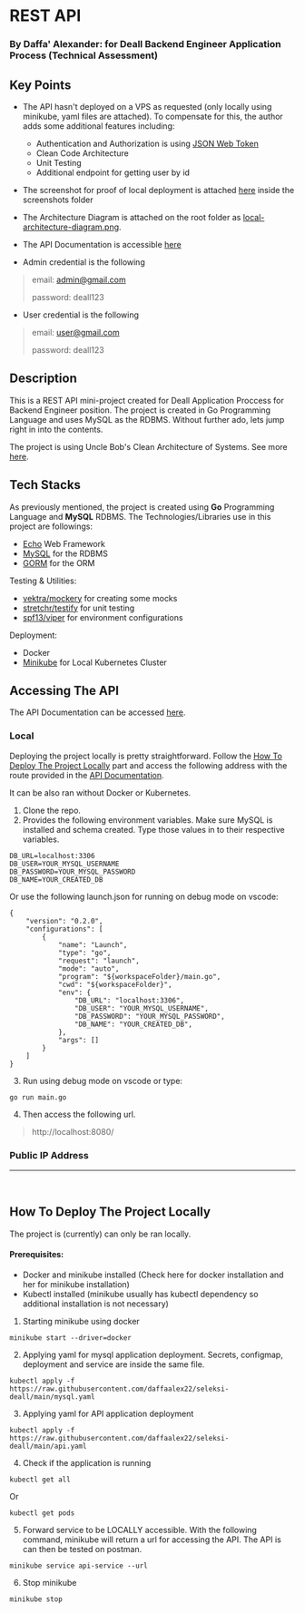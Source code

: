 # REST API 
### By **Daffa' Alexander**: for Deall Backend Engineer Application Process (Technical Assessment)

## Key Points
 * The API hasn't deployed on a VPS as requested (only locally using minikube, yaml files are attached). To compensate for this, the author adds some additional features including:
    - Authentication and Authorization is using [JSON Web Token](https://jwt.io/)
    - Clean Code Architecture
    - Unit Testing
    - Additional endpoint for getting user by id

 * The screenshot for proof of local deployment is attached [here](https://google.com) inside the screenshots folder
 * The Architecture Diagram is attached on the root folder as [local-architecture-diagram.png](https://github.com/daffaalex22/seleksi-deall/blob/main/local-architecture-diagram.png).
 * The API Documentation is accessible [here](https://documenter.getpostman.com/view/17548510/UzJFudHb)
 * Admin credential is the following
 > email: admin@gmail.com
 > 
 > password: deall123

 * User credential is the following
 > email: user@gmail.com
 > 
 > password: deall123

## Description
This is a REST API mini-project created for Deall Application Proccess for Backend Engineer position. The project is created in Go Programming Language and uses MySQL as the RDBMS. Without further ado, lets jump right in into the contents.

The project is using Uncle Bob's Clean Architecture of Systems. See more [here](https://blog.cleancoder.com/uncle-bob/2012/08/13/the-clean-architecture.html).
<br>
## Tech Stacks
As previously mentioned, the project is created using **Go**  Programming Language and **MySQL** RDBMS. The Technologies/Libraries use in this project are followings:
 * [Echo](echo.labstack.com) Web Framework
 * [MySQL](https://www.mysql.com/) for the RDBMS
 * [GORM](https://gorm.io/) for the ORM
 
Testing & Utilities:
 * [vektra/mockery](https://github.com/vektra/mockery) for creating some mocks
 * [stretchr/testify](https://github.com/stretchr/testify) for unit testing
 * [spf13/viper](https://github.com/spf13/viper) for environment configurations

Deployment:
 * Docker
 * [Minikube](https://minikube.sigs.k8s.io/docs/) for Local Kubernetes Cluster

## Accessing The API
The API Documentation can be accessed [here](https://documenter.getpostman.com/view/17548510/UzJFudHb).

### Local
Deploying the project locally is pretty straightforward. Follow the [How To Deploy The Project Locally](https://github.com/daffaalex22/seleksi-deall#how-to-deploy-the-project-locally) part and access the following address with the route provided in the [API Documentation](https://documenter.getpostman.com/view/17548510/UzJFudHb). 

It can be also ran without Docker or Kubernetes. 
1. Clone the repo.
2. Provides the following environment variables. Make sure MySQL is installed and schema created. Type those values in to their respective variables.
```
DB_URL=localhost:3306
DB_USER=YOUR_MYSQL_USERNAME
DB_PASSWORD=YOUR_MYSQL_PASSWORD
DB_NAME=YOUR_CREATED_DB
```
Or use the following launch.json for running on debug mode on vscode:
```
{
    "version": "0.2.0",
    "configurations": [
        {
            "name": "Launch",
            "type": "go",
            "request": "launch",
            "mode": "auto",
            "program": "${workspaceFolder}/main.go",
            "cwd": "${workspaceFolder}",
            "env": {
                "DB_URL": "localhost:3306",
                "DB_USER": "YOUR_MYSQL_USERNAME",
                "DB_PASSWORD": "YOUR_MYSQL_PASSWORD",
                "DB_NAME": "YOUR_CREATED_DB",
            },
            "args": []
        }
    ]
}
```
3. Run using debug mode on vscode or type:
```
go run main.go
```
4. Then access the following url.
> http://localhost:8080/

### Public IP Address
---
<br>

## How To Deploy The Project Locally
The project is (currently) can only be ran locally.

#### Prerequisites:
* Docker and minikube installed (Check here for docker installation and her for minikube installation)
* Kubectl installed (minikube usually has kubectl dependency so additional installation is not necessary)

1. Starting minikube using docker
```
minikube start --driver=docker
```

2. Applying yaml for mysql application deployment. Secrets, configmap, deployment and service are inside the same file.
```
kubectl apply -f https://raw.githubusercontent.com/daffaalex22/seleksi-deall/main/mysql.yaml
```

3. Applying yaml for API application deployment
```
kubectl apply -f https://raw.githubusercontent.com/daffaalex22/seleksi-deall/main/api.yaml
```

4. Check if the application is running
```
kubectl get all
```
Or
```
kubectl get pods
```

5. Forward service to be LOCALLY accessible. With the following command, minikube will return a url for accessing the API. The API is can then be tested on postman.
```
minikube service api-service --url
```

6. Stop minikube
```
minikube stop
```

